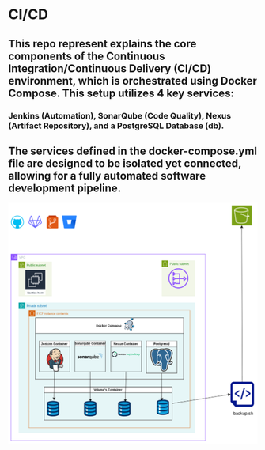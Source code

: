 # CI/CD
## This repo represent explains the core components of the Continuous Integration/Continuous Delivery (CI/CD) environment, which is orchestrated using Docker Compose. This setup utilizes 4 key services: 
### Jenkins (Automation), SonarQube (Code Quality), Nexus (Artifact Repository), and a PostgreSQL Database (db).

## The services defined in the docker-compose.yml file are designed to be isolated yet connected, allowing for a fully automated software development pipeline.

![alt text](https://github.com/dev126712/cicd/blob/741e2b1794ca9d2530512216fba2f57225a37cd7/image%20(1).png)
